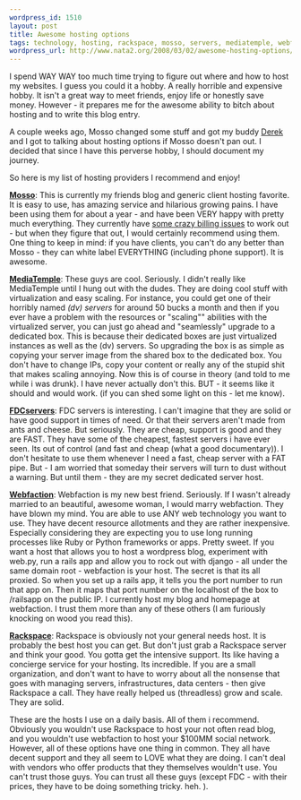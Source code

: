 ```yaml
--- 
wordpress_id: 1510
layout: post
title: Awesome hosting options
tags: technology, hosting, rackspace, mosso, servers, mediatemple, webfaction, fdcservers
wordpress_url: http://www.nata2.org/2008/03/02/awesome-hosting-options/
---
```

I spend WAY WAY too much time trying to figure out where and how to host my websites. I guess you could it a hobby. A really horrible and expensive hobby. It isn't a great way to meet friends, enjoy life or honestly save money. However - it prepares me for the awesome ability to bitch about hosting and to write this blog entry.

A couple weeks ago, Mosso changed some stuff and got my buddy <a href="http://broox.com">Derek</a> and I got to talking about hosting options if Mosso doesn't pan out. I decided that since I have this perverse hobby, I should document my journey.

So here is my list of hosting providers I recommend and enjoy!

<b><a href="http://mosso.com">Mosso</a></b>: This is currently my friends blog and generic client hosting favorite. It is easy to use, has amazing service and hilarious growing pains. I have been using them for about a year - and have been VERY happy with pretty much everything. They currently have <a href="http://www.nata2.org/2008/02/29/the-mosso-cloud-how-requests-are-not-a-good-metric/">some crazy billing issues</a> to work out - but when they figure that out, I would certainly recommend using them.  One thing to keep in mind: if you have clients, you can't do any better than Mosso - they can white label EVERYTHING (including phone support). It is awesome.

<b><a href="http://www.mediatemple.net/">MediaTemple</a></b>: These guys are cool. Seriously. I didn't really like MediaTemple until I hung out with the dudes. They are doing cool stuff with virtualization and easy scaling. For instance, you could get one of their horribly named <i>(dv) servers</i> for around 50 bucks a month and then if you ever have a problem with the resources or "scaling"" abilities with the virtualized server, you can just go ahead and "seamlessly" upgrade to a dedicated box. This is because their dedicated boxes are just virtualized instances as well as the (dv) servers. So upgrading the box is as simple as copying your server image from the shared box to the dedicated box. You don't have to change IPs, copy your content or really any of the stupid shit that makes scaling annoying. Now this is of course in theory (and told to me while i was drunk). I have never actually don't this. BUT - it seems like it should and would work.  (if you can shed some light on this - let me know).

<b><a href="http://www.fdcservers.net/">FDCservers</a></b>: FDC servers is interesting. I can't imagine that they are solid or have good support in times of need. Or that their servers aren't made from ants and cheese. But seriously. They are cheap, support is good and they are FAST. They have some of the cheapest, fastest servers i have ever seen. Its out of control (and fast and cheap (what a good documentary)).  I don't hesitate to use them whenever I need a  fast, cheap server with a FAT pipe. But - I am worried that someday their servers will turn to dust without a warning. But until them - they are my secret dedicated server host.

<b><a href="http://www.webfaction.com?affiliate=harper">Webfaction</a></b>: Webfaction is my new best friend. Seriously. If I wasn't already married to an beautiful, awesome woman, I would marry webfaction. They have blown my mind. You are able to use ANY web technology you want to use. They have decent resource allotments and they are rather inexpensive. Especially considering they are expecting you to use long running processes like Ruby or Python frameworks or apps. Pretty sweet. If you want a host that allows you to host a wordpress blog, experiment with web.py, run a rails app and allow you to rock out with django - all under the same domain root - webfaction is your host. The secret is that its all proxied. So when you set up a rails app, it tells you the port number to run that app on. Then it maps that port number on the localhost of the box to /railsapp on the public IP. I currently host my blog and homepage at webfaction. I trust them more than any of these others (I am furiously knocking on wood you read this).

<b><a href="http://www.rackspace.com">Rackspace</a></b>: Rackspace is obviously not your general needs host. It is probably the best host you can get. But don't just grab a Rackspace server and think your good. You gotta get the intensive support. Its like having a concierge service for your hosting. Its incredible. If you are a small organization, and don't want to have to worry about all the nonsense that goes with managing servers, infrastructures, data centers - then give Rackspace a call. They have really helped us (threadless) grow and scale. They are solid.

These are the hosts I use on a daily basis. All of them i recommend. Obviously you wouldn't use Rackspace to host your not often read blog, and you wouldn't use webfaction to host your $100MM social network. However, all of these options have one thing in common. They all have decent support and they all seem to LOVE what they are doing. I can't deal with vendors who offer products that they themselves wouldn't use. You can't trust those guys. You can trust all these guys (except FDC - with their prices, they have to be doing something tricky. heh. ).
